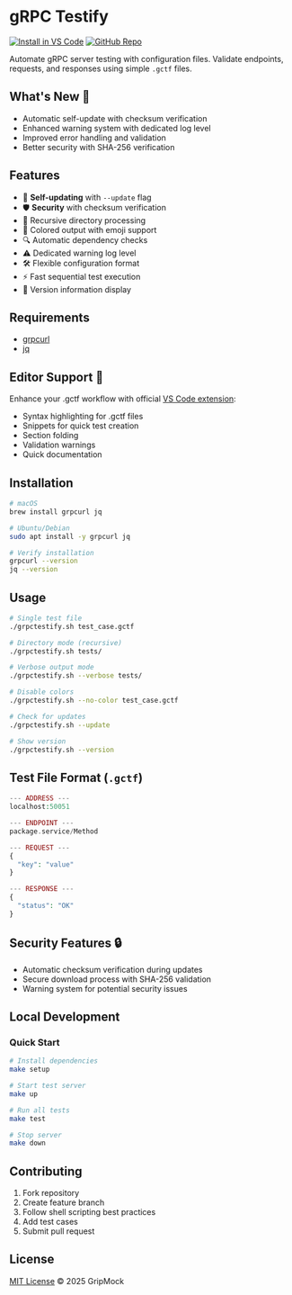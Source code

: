# gRPC Testify

[![Install in VS Code](https://img.shields.io/badge/VS_Code-Marketplace-blue?logo=visualstudiocode)](https://marketplace.visualstudio.com/items?itemName=gripmock.grpctestify)
[![GitHub Repo](https://img.shields.io/badge/GitHub-Repo-green?logo=github)](https://github.com/gripmock/grpctestify-vscode)

Automate gRPC server testing with configuration files. Validate endpoints, requests, and responses using simple `.gctf` files.

## What's New 🎉
- Automatic self-update with checksum verification
- Enhanced warning system with dedicated log level
- Improved error handling and validation
- Better security with SHA-256 verification

## Features
- 🔄 **Self-updating** with `--update` flag
- 🛡 **Security** with checksum verification
- 📂 Recursive directory processing
- 🎨 Colored output with emoji support
- 🔍 Automatic dependency checks
- ⚠️ Dedicated warning log level
- 🛠 Flexible configuration format
- ⚡ Fast sequential test execution
- 📄 Version information display

## Requirements
- [grpcurl](https://github.com/fullstorydev/grpcurl)
- [jq](https://stedolan.github.io/jq/)

## Editor Support 🚀
Enhance your .gctf workflow with official [VS Code extension](https://marketplace.visualstudio.com/items?itemName=gripmock.grpctestify):
- Syntax highlighting for .gctf files
- Snippets for quick test creation
- Section folding
- Validation warnings
- Quick documentation

## Installation
```bash
# macOS
brew install grpcurl jq

# Ubuntu/Debian
sudo apt install -y grpcurl jq

# Verify installation
grpcurl --version
jq --version
```

## Usage
```bash
# Single test file
./grpctestify.sh test_case.gctf

# Directory mode (recursive)
./grpctestify.sh tests/

# Verbose output mode
./grpctestify.sh --verbose tests/

# Disable colors
./grpctestify.sh --no-color test_case.gctf

# Check for updates
./grpctestify.sh --update

# Show version
./grpctestify.sh --version
```

## Test File Format (`.gctf`)
```php
--- ADDRESS ---
localhost:50051

--- ENDPOINT ---
package.service/Method

--- REQUEST ---
{
  "key": "value"
}

--- RESPONSE ---
{
  "status": "OK"
}
```

## Security Features 🔒
- Automatic checksum verification during updates
- Secure download process with SHA-256 validation
- Warning system for potential security issues

## Local Development
### Quick Start
```bash
# Install dependencies
make setup

# Start test server
make up

# Run all tests
make test

# Stop server
make down
```

## Contributing
1. Fork repository
2. Create feature branch
3. Follow shell scripting best practices
4. Add test cases
5. Submit pull request

## License
[MIT License](LICENSE) © 2025 GripMock
